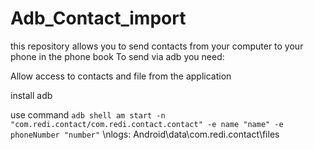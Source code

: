 # Adb_Contact_import
this repository allows you to send contacts from your computer to your phone in the phone book
To send via adb you need:

Allow access to contacts and file from the application

install adb

use command
`adb shell am start -n "com.redi.contact/com.redi.contact.contact" -e name "name" -e phoneNumber "number"`
\nlogs: Android\data\com.redi.contact\files

